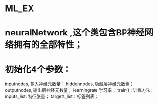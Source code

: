 # ML_EX
#  neuralNetwork ,这个类包含BP神经网络拥有的全部特性；
# 初始化4个参数：
inputnodes, 输入神经元数量；
hiddennodes, 隐藏层神经元数量；
outputnodes, 输出层神经元数量；
learningrate 学习率；
train() : 训练方法; inputs_list: 特征张量； targets_list：标签列表；

